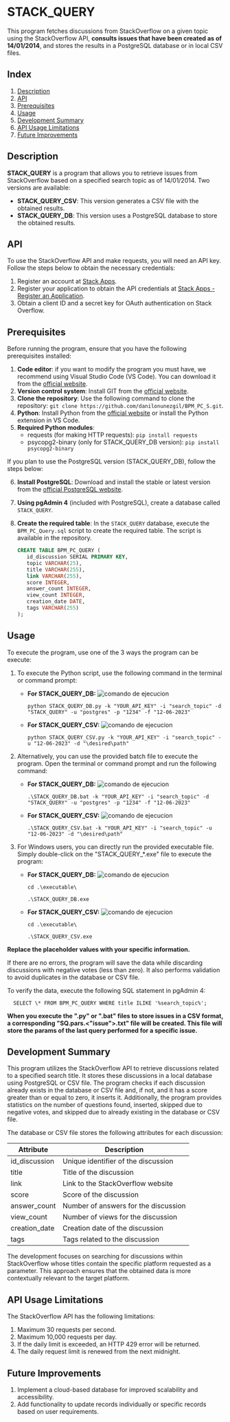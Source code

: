 # STACK_QUERY

This program fetches discussions from StackOverflow on a given topic using the StackOverflow API, **consults issues that have been created as of 14/01/2014**, and stores the results in a PostgreSQL database or in local CSV files.

## Index

1. [Description](#description)
2. [API](#api)
3. [Prerequisites](#prerequisites)
4. [Usage](#usage)
5. [Development Summary](#development-summary)
6. [API Usage Limitations](#api-usage-limitations)
7. [Future Improvements](#future-improvements)

## Description

**STACK_QUERY** is a program that allows you to retrieve issues from StackOverflow based on a specified search topic as of 14/01/2014. Two versions are available:

- **STACK_QUERY_CSV**: This version generates a CSV file with the obtained results.
- **STACK_QUERY_DB**: This version uses a PostgreSQL database to store the obtained results.

## API

To use the StackOverflow API and make requests, you will need an API key. Follow the steps below to obtain the necessary credentials:

1. Register an account at [Stack Apps](https://stackapps.com/users/login).
2. Register your application to obtain the API credentials at [Stack Apps - Register an Application](https://stackapps.com/apps/oauth/register).
3. Obtain a client ID and a secret key for OAuth authentication on Stack Overflow.

## Prerequisites
Before running the program, ensure that you have the following prerequisites installed:

1. **Code editor**: if you want to modify the program you must have, we recommend using Visual Studio Code (VS Code). You can download it from the [official website](https://code.visualstudio.com/download).
2. **Version control system**: Install GIT from the [official website](https://git-scm.com/downloads).
3. **Clone the repository**: Use the following command to clone the repository: `git clone https://github.com/danilonunezgil/BPM_PC_S.git`.
4. **Python**: Install Python from the [official website](https://www.python.org/downloads/) or install the Python extension in VS Code.
5. **Required Python modules**:
   - requests (for making HTTP requests): `pip install requests`
   - psycopg2-binary (only for STACK_QUERY_DB version): `pip install psycopg2-binary`

If you plan to use the PostgreSQL version (STACK_QUERY_DB), follow the steps below:

6. **Install PostgreSQL**: Download and install the stable or latest version from the [official PostgreSQL website](https://www.postgresql.org/download/).
7. **Using pgAdmin 4** (included with PostgreSQL), create a database called `STACK_QUERY`.
8. **Create the required table**: In the `STACK_QUERY` database, execute the `BPM_PC_Query.sql` script to create the required table. The script is available in the repository.

   ````sql
   CREATE TABLE BPM_PC_QUERY (
      id_discussion SERIAL PRIMARY KEY,
      topic VARCHAR(25),
      title VARCHAR(255),
      link VARCHAR(255),
      score INTEGER,
      answer_count INTEGER,
      view_count INTEGER,
      creation_date DATE,
      tags VARCHAR(255)
   );
   ````   

## Usage

To execute the program, use one of the 3 ways the program can be execute:

1. To execute the Python script, use the following command in the terminal or command prompt:

   - **For STACK_QUERY_DB:**
      ![comando de ejecucion](STACK_QUERY_DB/commands_to_execute/command_execute_py_DB.png)
      
         python STACK_QUERY_DB.py -k "YOUR_API_KEY" -i "search_topic" -d "STACK_QUERY" -u "postgres" -p "1234" -f "12-06-2023"

   - **For STACK_QUERY_CSV:**
      ![comando de ejecucion](STACK_QUERY_CSV/commands_to_execute/command_execute_py_CSV.png)

         python STACK_QUERY_CSV.py -k "YOUR_API_KEY" -i "search_topic" -u "12-06-2023" -d "\desired\path"

2. Alternatively, you can use the provided batch file to execute the program. Open the terminal or command prompt and run the following command:

   - **For STACK_QUERY_DB:**
      ![comando de ejecucion](STACK_QUERY_DB/commands_to_execute/command_execute_bat_DB.png)
      
         .\STACK_QUERY_DB.bat -k "YOUR_API_KEY" -i "search_topic" -d "STACK_QUERY" -u "postgres" -p "1234" -f "12-06-2023"

   - **For STACK_QUERY_CSV:**
      ![comando de ejecucion](STACK_QUERY_CSV/commands_to_execute/command_execute_bat_CSV.png)

         .\STACK_QUERY_CSV.bat -k "YOUR_API_KEY" -i "search_topic" -u "12-06-2023" -d "\desired\path"

3. For Windows users, you can directly run the provided executable file. Simply double-click on the "STACK_QUERY_*.exe" file to execute the program:

   - **For STACK_QUERY_DB:**
      ![comando de ejecucion](STACK_QUERY_DB/commands_to_execute/command_execute_exe_DB.png)
      
         cd .\executable\

         .\STACK_QUERY_DB.exe

   - **For STACK_QUERY_CSV:**
         ![comando de ejecucion](STACK_QUERY_CSV/commands_to_execute/command_execute_exe_CSV.png)

         cd .\executable\

         .\STACK_QUERY_CSV.exe


**Replace the placeholder values with your specific information.**

If there are no errors, the program will save the data while discarding discussions with negative votes (less than zero). It also performs validation to avoid duplicates in the database or CSV file.

To verify the data, execute the following SQL statement in pgAdmin 4:

      SELECT \* FROM BPM_PC_QUERY WHERE title ILIKE '%search_topic%';

**When you execute the ".py" or ".bat" files to store issues in a CSV format, a corresponding "SQ.pars.<"issue">.txt" file will be created. This file will store the params of the last query performed for a specific issue.**

## Development Summary

This program utilizes the StackOverflow API to retrieve discussions related to a specified search title. It stores these discussions in a local database using PostgreSQL or CSV file. The program checks if each discussion already exists in the database or CSV file and, if not, and it has a score greater than or equal to zero, it inserts it. Additionally, the program provides statistics on the number of questions found, inserted, skipped due to negative votes, and skipped due to already existing in the database or CSV file.

The database or CSV file stores the following attributes for each discussion:

| Attribute     | Description                          |
| ------------- | ------------------------------------ |
| id_discussion | Unique identifier of the discussion  |
| title         | Title of the discussion              |
| link          | Link to the StackOverflow website    |
| score         | Score of the discussion              |
| answer_count  | Number of answers for the discussion |
| view_count    | Number of views for the discussion   |
| creation_date | Creation date of the discussion      |
| tags          | Tags related to the discussion       |

The development focuses on searching for discussions within StackOverflow whose titles contain the specific platform requested as a parameter. This approach ensures that the obtained data is more contextually relevant to the target platform.

## API Usage Limitations

The StackOverflow API has the following limitations:

1. Maximum 30 requests per second.
2. Maximum 10,000 requests per day.
3. If the daily limit is exceeded, an HTTP 429 error will be returned.
4. The daily request limit is renewed from the next midnight.

## Future Improvements

1. Implement a cloud-based database for improved scalability and accessibility.
2. Add functionality to update records individually or specific records based on user requirements.

